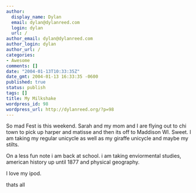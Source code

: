 ```yaml
---
author:
  display_name: Dylan
  email: dylan@dylanreed.com
  login: dylan
  url: /
author_email: dylan@dylanreed.com
author_login: dylan
author_url: /
categories:
- Awesome
comments: []
date: "2004-01-13T10:33:35Z"
date_gmt: 2004-01-13 16:33:35 -0600
published: true
status: publish
tags: []
title: My Milkshake
wordpress_id: 98
wordpress_url: http://dylanreed.org/?p=98
---
```


So mad Fest is this weekend. Sarah and my mom and I are flying out to chi town to pick up harper and matisse and then its off to Maddison WI. Sweet. I am taking my regular unicycle as well as my giraffe unicycle and maybe my stilts.

On a less fun note i am back at school. i am taking enviormental studies, american history up until 1877 and physical geography.

I love my ipod.

thats all
